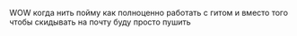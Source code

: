 WOW 
когда нить пойму как полноценно работать с гитом и вместо того чтобы скидывать на почту буду просто пушить

